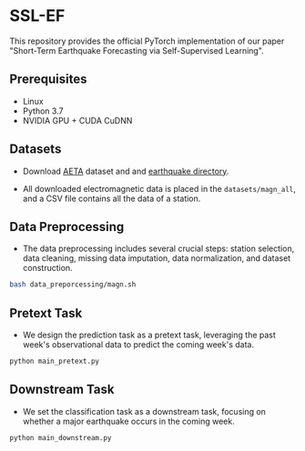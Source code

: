# SSL-EF

This repository provides the official PyTorch implementation of our paper "Short-Term Earthquake Forecasting via Self-Supervised Learning".

## Prerequisites

- Linux
- Python 3.7
- NVIDIA GPU + CUDA CuDNN

## Datasets

- Download [AETA](https://platform.aeta.cn/zh-CN/competitionpage/download) dataset and and [earthquake directory](https://news.ceic.ac.cn/index.html?time=1704271080).

- All downloaded electromagnetic data is placed in the `datasets/magn_all`, and a CSV file contains all the data of a station.

## Data Preprocessing

- The data preprocessing includes several crucial steps: station selection, data cleaning, missing data imputation, data normalization, and dataset construction.

```bash
bash data_preporcessing/magn.sh
```

## Pretext Task

- We design the prediction task as a pretext task, leveraging the past week's observational data to predict the coming week's data.

```bash
python main_pretext.py
```

## Downstream Task

- We set the classification task as a downstream task, focusing on whether a major earthquake occurs in the coming week.

```bash
python main_downstream.py
```